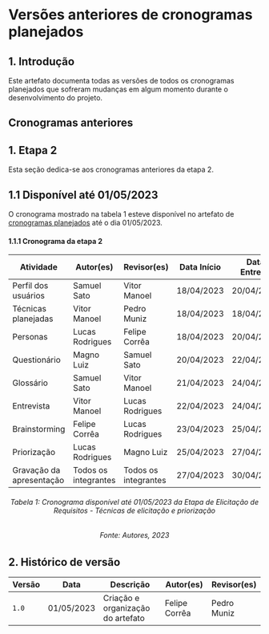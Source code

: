 # Versões anteriores de cronogramas planejados

## 1. Introdução

Este artefato documenta todas as versões de todos os cronogramas planejados que sofreram mudanças em algum momento durante o desenvolvimento do projeto.

## Cronogramas anteriores

## 1. Etapa 2

Esta seção dedica-se aos cronogramas anteriores da etapa 2.

## 1.1 Disponível até 01/05/2023

O cronograma mostrado na tabela 1 esteve disponível no artefato de [cronogramas planejados](./cronograma.md) até o dia 01/05/2023.

#### 1.1.1 Cronograma da etapa 2 

|Atividade|	Autor(es)|	Revisor(es)|	Data Início	|Data Entrega|	Data Limite Revisão|
|---------|----------|-------------|-----------------|-----------|----------------------|
|Perfil dos usuários|	Samuel Sato|	Vitor Manoel	|18/04/2023	|20/04/2023	|21/04/2023|
|Técnicas planejadas|	Vitor Manoel|	Pedro Muniz	|18/04/2023	|18/04/2023	|21/04/2023|
|Personas|	Lucas Rodrigues|	Felipe Corrêa	|18/04/2023	|20/04/2023	|20/04/2023|
|Questionário|	Magno Luiz|	Samuel Sato	|20/04/2023	|22/04/2023	|23/04/2023|
|Glossário|	Samuel Sato|	Vitor Manoel	|21/04/2023	|24/04/2023	|25/04/2023|
|Entrevista|	Vitor Manoel|	Lucas Rodrigues	|22/04/2023	|24/04/2023	|25/04/2023|
|Brainstorming|	Felipe Corrêa|	Lucas Rodrigues	|23/04/2023	|25/04/2023	|26/04/2023|
|Priorização|	Lucas Rodrigues|	Magno Luiz	|25/04/2023	|27/04/2023	|28/04/2023|
|Gravação da apresentação|	Todos os integrantes|	Todos os integrantes	|27/04/2023	|30/04/2023	|30/04/2023|

<h6 align = "center"> Tabela 1: Cronograma  disponível até 01/05/2023 da Etapa de Elicitação de Requisitos - Técnicas de elicitação e priorização </h6>
<h6 align = "center"> Fonte: Autores, 2023 </h6>

## 2. Histórico de versão

|Versão| Data| 	Descrição| 	Autor(es)| 	Revisor(es)|
|------|-----|-----------|-----------|-------------|
|`1.0`|01/05/2023| Criação e organização do artefato| Felipe Corrêa |Pedro Muniz|